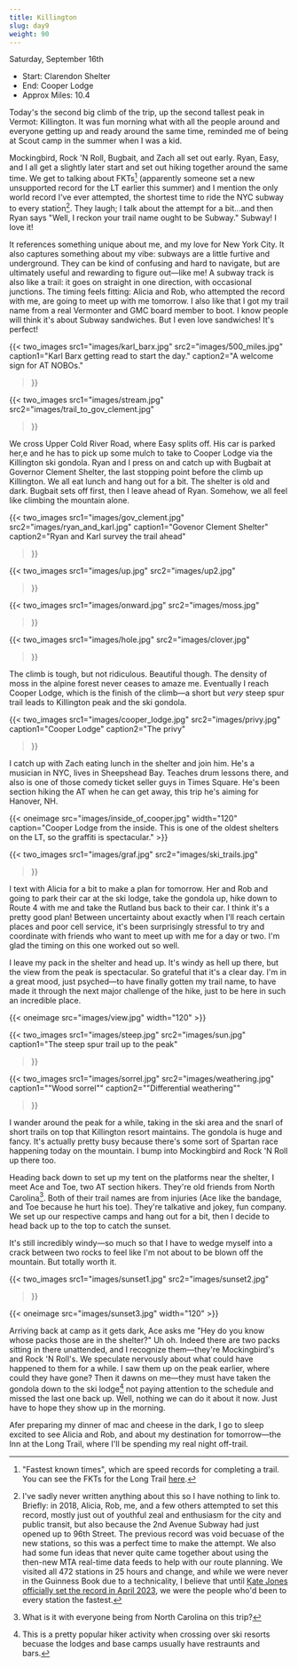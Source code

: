 ```yaml
---
title: Killington
slug: day9
weight: 90
---
```


Saturday, September 16th

- Start: Clarendon Shelter
- End: Cooper Lodge
- Approx Miles: 10.4

Today's the second big climb of the trip, up the second tallest peak in Vermot: Killington. It was fun morning what with all the people around and everyone getting up and ready around the same time, reminded me of being at Scout camp in the summer when I was a kid.

Mockingbird, Rock 'N Roll, Bugbait, and Zach all set out early. Ryan, Easy, and I all get a slightly later start and set out hiking together around the same time. We get to talking about FKTs[^1] (apparently someone set a new unsupported record for the LT earlier this summer) and I mention the only world record I've ever attempted, the shortest time to ride the NYC subway to every station[^2]. They laugh; I talk about the attempt for a bit...and then Ryan says "Well, I reckon your trail name ought to be Subway." Subway! I love it!

It references something unique about me, and my love for New York City. It also captures something about my vibe: subways are a little furtive and underground. They can be kind of confusing and hard to navigate, but are ultimately useful and rewarding to figure out—like me! A subway track is also like a trail: it goes on straight in one direction, with occasional junctions. The timing feels fitting: Alicia and Rob, who attempted the record with me, are going to meet up with me tomorrow. I also like that I got my trail name from a real Vermonter and GMC board member to boot. I know people will think it's about Subway sandwiches. But I even love sandwiches! It's perfect!

{{< two_images
      src1="images/karl_barx.jpg"
      src2="images/500_miles.jpg"
      caption1="Karl Barx getting read to start the day."
      caption2="A welcome sign for AT NOBOs."
>}}

{{< two_images
      src1="images/stream.jpg"
      src2="images/trail_to_gov_clement.jpg"
>}}

We cross Upper Cold River Road, where Easy splits off. His car is parked her,e and he has to pick up some mulch to take to Cooper Lodge via the Killington ski gondola. Ryan and I press on and catch up with Bugbait at Governor Clement Shelter, the last stopping point before the climb up Killington. We all eat lunch and hang out for a bit. The shelter is old and dark. Bugbait sets off first, then I leave ahead of Ryan. Somehow, we all feel like climbing the mountain alone.

{{< two_images
      src1="images/gov_clement.jpg"
      src2="images/ryan_and_karl.jpg"
      caption1="Govenor Clement Shelter"
      caption2="Ryan and Karl survey the trail ahead"
>}}

{{< two_images
      src1="images/up.jpg"
      src2="images/up2.jpg"
>}}

{{< two_images
      src1="images/onward.jpg"
      src2="images/moss.jpg"
>}}

{{< two_images
      src1="images/hole.jpg"
      src2="images/clover.jpg"
>}}

The climb is tough, but not ridiculous. Beautiful though. The density of moss in the alpine forest never ceases to amaze me. Eventually I reach Cooper Lodge, which is the finish of the climb—a short but *very* steep spur trail leads to Killington peak and the ski gondola.


{{< two_images
      src1="images/cooper_lodge.jpg"
      src2="images/privy.jpg"
      caption1="Cooper Lodge"
      caption2="The privy"
>}}

I catch up with Zach eating lunch in the shelter and join him. He's a musician in NYC, lives in Sheepshead Bay. Teaches drum lessons there, and also is one of those comedy ticket seller guys in Times Square. He's been section hiking the AT when he can get away, this trip he's aiming for Hanover, NH.

{{< oneimage src="images/inside_of_cooper.jpg" width="120" caption="Cooper Lodge from the inside. This is one of the oldest shelters on the LT, so the graffiti is spectacular." >}}

{{< two_images
      src1="images/graf.jpg"
      src2="images/ski_trails.jpg"
>}}

I text with Alicia for a bit to make a plan for tomorrow. Her and Rob and going to park their car at the ski lodge, take the gondola up, hike down to Route 4 with me and take the Rutland bus back to their car. I think it's a pretty good plan! Between uncertainty about exactly when I'll reach certain places and poor cell service, it's been surprisingly stressful to try and coordinate with friends who want to meet up with me for a day or two. I'm glad the timing on this one worked out so well.

I leave my pack in the shelter and head up. It's windy as hell up there, but the view from the peak is spectacular. So grateful that it's a clear day. I'm in a great mood, just psyched—to have finally gotten my trail name, to have made it through the next major challenge of the hike, just to be here in such an incredible place.

{{< oneimage src="images/view.jpg" width="120" >}}

{{< two_images
      src1="images/steep.jpg"
      src2="images/sun.jpg"
      caption1="The steep spur trail up to the peak"
>}}

{{< two_images
      src1="images/sorrel.jpg"
      src2="images/weathering.jpg"
      caption1="\"Wood sorrel\""
      caption2="\"Differential weathering\""
>}}

I wander around the peak for a while, taking in the ski area and the snarl of short trails on top that Killington resort maintains. The gondola is huge and fancy. It's actually pretty busy because there's some sort of Spartan race happening today on the mountain. I bump into Mockingbird and Rock 'N Roll up there too.

Heading back down to set up my tent on the platforms near the shelter, I meet Ace and Toe, two AT section hikers. They're old friends from North Carolina[^3]. Both of their trail names are from injuries (Ace like the bandage, and Toe because he hurt his toe). They're talkative and jokey, fun company. We set up our respective camps and hang out for a bit, then I decide to head back up to the top to catch the sunset.

It's still incredibly windy—so much so that I have to wedge myself into a crack between two rocks to feel like I'm not about to be blown off the mountain. But totally worth it.

{{< two_images
      src1="images/sunset1.jpg"
      src2="images/sunset2.jpg"
>}}

{{< oneimage src="images/sunset3.jpg" width="120" >}}

Arriving back at camp as it gets dark, Ace asks me "Hey do you know whose packs those are in the shelter?" Uh oh. Indeed there are two packs sitting in there unattended, and I recognize them—they're Mockingbird's and Rock 'N Roll's. We speculate nervously about what could have happened to them for a while. I saw them up on the peak earlier, where could they have gone? Then it dawns on me—they must have taken the gondola down to the ski lodge[^4] not paying attention to the schedule and missed the last one back up. Well, nothing we can do it about it now. Just have to hope they show up in the morning.

Afer preparing my dinner of mac and cheese in the dark, I go to sleep excited to see Alicia and Rob, and about my destination for tomorrow—the Inn at the Long Trail, where I'll be spending my real night off-trail.

[^1]: "Fastest known times", which are speed records for completing a trail. You can see the FKTs for the Long Trail [here](https://fastestknowntime.com/route/long-trail-vt).
[^2]: I've sadly never written anything about this so I have nothing to link to. Briefly: in 2018, Alicia, Rob, me, and a few others attempted to set this record, mostly just out of youthful zeal and enthusiasm for the city and public transit, but also because the 2nd Avenue Subway had just opened up to 96th Street. The previous record was void becuase of the new stations, so this was a perfect time to make the attempt. We also had some fun ideas that never quite came together about using the then-new MTA real-time data feeds to help with our route planning. We visited all 472 stations in 25 hours and change, and while we were never in the Guinness Book due to a technicality, I believe that until [Kate Jones officially set the record in April 2023](https://www.guinnessworldrecords.com/news/2023/5/swiss-woman-visits-every-new-york-city-subway-station-in-record-breaking-time-749935), we were the people who'd been to every station the fastest.
[^3]: What is it with everyone being from North Carolina on this trip?
[^4]: This is a pretty popular hiker activity when crossing over ski resorts becuase the lodges and base camps usually have restraunts and bars.
